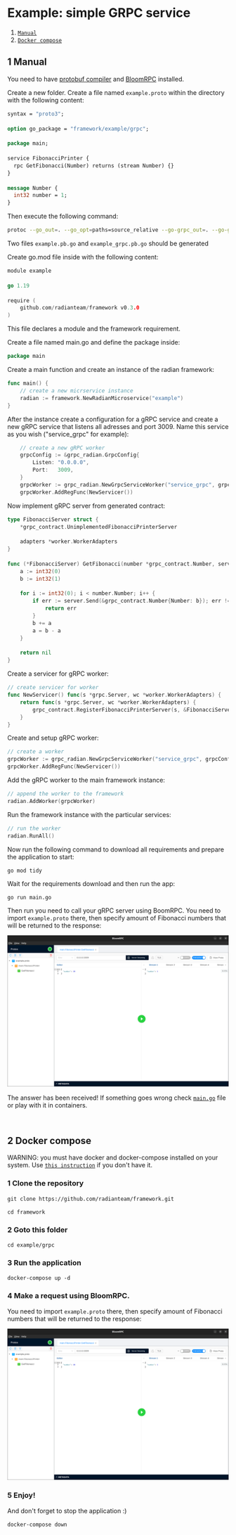 # Example: simple GRPC service

1. [`Manual`](#1-manual)
2. [`Docker compose`](#2-docker-compose)

## 1 Manual

You need to have [protobuf compiler](https://grpc.io/docs/protoc-installation/) and [BloomRPC](https://github.com/bloomrpc/bloomrpc) installed.

Create a new folder. Create a file named `example.proto` within the directory with the following content:
```protobuf
syntax = "proto3";

option go_package = "framework/example/grpc";

package main;

service FibonacciPrinter {
  rpc GetFibonacci(Number) returns (stream Number) {}
}

message Number {
  int32 number = 1;
}
```

Then execute the following command:
```bash
protoc --go_out=. --go_opt=paths=source_relative --go-grpc_out=. --go-grpc_opt=paths=source_relative example.proto 
```

Two files `example.pb.go` and `example_grpc.pb.go` should be generated

Create go.mod file inside with the following content:

``` go
module example

go 1.19

require (
	github.com/radianteam/framework v0.3.0
)
```

This file declares a module and the framework requirement.

Create a file named main.go and define the package inside:

``` go
package main
```

Create a main function and create an instance of the radian framework:

``` go
func main() {
	// create a new micrservice instance
	radian := framework.NewRadianMicroservice("example")
}
```

After the instance create a configuration for a gRPC service and create a new gRPC service that listens all adresses and port 3009. Name this service as you wish ("service_grpc" for example):

``` go
    // create a new gRPC worker
    grpcConfig := &grpc_radian.GrpcConfig{
		Listen: "0.0.0.0",
		Port:   3009,
	}
	grpcWorker := grpc_radian.NewGrpcServiceWorker("service_grpc", grpcConfig)
	grpcWorker.AddRegFunc(NewServicer())
```

Now implement gRPC server from generated contract:

``` go
type FibonacciServer struct {
	*grpc_contract.UnimplementedFibonacciPrinterServer

	adapters *worker.WorkerAdapters
}

func (*FibonacciServer) GetFibonacci(number *grpc_contract.Number, server grpc_contract.FibonacciPrinter_GetFibonacciServer) error {
	a := int32(0)
	b := int32(1)

	for i := int32(0); i < number.Number; i++ {
		if err := server.Send(&grpc_contract.Number{Number: b}); err != nil {
			return err
		}
		b += a
		a = b - a
	}

	return nil
}
```

Create a servicer for gRPC worker:

```go
// create servicer for worker
func NewServicer() func(s *grpc.Server, wc *worker.WorkerAdapters) {
	return func(s *grpc.Server, wc *worker.WorkerAdapters) {
		grpc_contract.RegisterFibonacciPrinterServer(s, &FibonacciServer{adapters: wc})
	}
}
```

Create and setup gRPC worker:

```go
// create a worker
grpcWorker := grpc_radian.NewGrpcServiceWorker("service_grpc", grpcConfig)
grpcWorker.AddRegFunc(NewServicer())
```

Add the gRPC worker to the main framework instance:

``` go
// append the worker to the framework
radian.AddWorker(grpcWorker)
```

Run the framework instance with the particular services:

``` go
// run the worker
radian.RunAll()
```

Now run the following command to download all requirements and prepare the application to start:

```
go mod tidy
```

Wait for the requirements download and then run the app:

```
go run main.go
```

Then run you need to call your gRPC server using BoomRPC. You need to import `example.proto` there, then specify amount of Fibonacci numbers that will be returned to the response:

![example](./img/example.png)

The answer has been received! If something goes wrong check [`main.go`](main.go) file or play with it in containers.

<br>

## 2 Docker compose

WARNING: you must have docker and docker-compose installed on your system. Use [`this instruction`](https://docs.docker.com/compose/install/) if you don't have it.

### 1 Clone the repository

```
git clone https://github.com/radianteam/framework.git
```
```
cd framework
```

### 2 Goto this folder

```
cd example/grpc
```


### 3 Run the application

```
docker-compose up -d
```

### 4 Make a request using BloomRPC. 
You need to import `example.proto` there, then specify amount of Fibonacci numbers that will be returned to the response:

![example](./img/example.png)

### 5 Enjoy!

And don't forget to stop the application :)

```
docker-compose down
```

